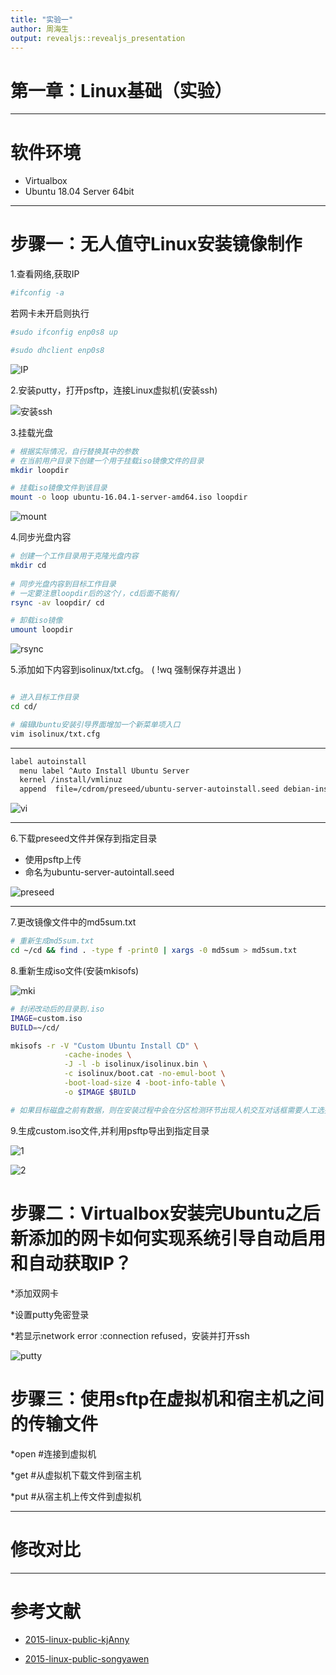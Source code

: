 ```yaml
---
title: "实验一"
author: 周海生
output: revealjs::revealjs_presentation
---
```


# 第一章：Linux基础（实验）

---

# 软件环境

* Virtualbox
* Ubuntu 18.04 Server 64bit

---



# 步骤一：无人值守Linux安装镜像制作


1.查看网络,获取IP
```bash
#ifconfig -a
```
若网卡未开启则执行
```bash
#sudo ifconfig enp0s8 up

#sudo dhclient enp0s8
```

![IP](png/ip.png)

2.安装putty，打开psftp，连接Linux虚拟机(安装ssh)

![安装ssh](png/ssh安装.png)

3.挂载光盘

```bash
# 根据实际情况，自行替换其中的参数
# 在当前用户目录下创建一个用于挂载iso镜像文件的目录
mkdir loopdir

# 挂载iso镜像文件到该目录
mount -o loop ubuntu-16.04.1-server-amd64.iso loopdir
```
![mount](png/mount.png)

4.同步光盘内容

```bash
# 创建一个工作目录用于克隆光盘内容
mkdir cd
 
# 同步光盘内容到目标工作目录
# 一定要注意loopdir后的这个/，cd后面不能有/
rsync -av loopdir/ cd

# 卸载iso镜像
umount loopdir

```

![rsync](png/rsync.png)

5.添加如下内容到isolinux/txt.cfg。 ( !wq 强制保存并退出 )

```bash

# 进入目标工作目录
cd cd/

# 编辑Ubuntu安装引导界面增加一个新菜单项入口
vim isolinux/txt.cfg
```
---


```bash
label autoinstall
  menu label ^Auto Install Ubuntu Server
  kernel /install/vmlinuz
  append  file=/cdrom/preseed/ubuntu-server-autoinstall.seed debian-installer/locale=en_US console-setup/layoutcode=us keyboard-configuration/layoutcode=us console-setup/ask_detect=false localechooser/translation/warn-light=true localechooser/translation/warn-severe=true initrd=/install/initrd.gz root=/dev/ram rw quiet
```

![vi](png/强制下载退出.png)

---

6.下载preseed文件并保存到指定目录

* 使用psftp上传
* 命名为ubuntu-server-autointall.seed

![preseed](png/复制到指定目录.png)

---

7.更改镜像文件中的md5sum.txt
```bash
# 重新生成md5sum.txt
cd ~/cd && find . -type f -print0 | xargs -0 md5sum > md5sum.txt

```

8.重新生成iso文件(安装mkisofs)

![mki](png/先安装mkisofs.png)

```bash
# 封闭改动后的目录到.iso
IMAGE=custom.iso
BUILD=~/cd/

mkisofs -r -V "Custom Ubuntu Install CD" \
            -cache-inodes \
            -J -l -b isolinux/isolinux.bin \
            -c isolinux/boot.cat -no-emul-boot \
            -boot-load-size 4 -boot-info-table \
            -o $IMAGE $BUILD

# 如果目标磁盘之前有数据，则在安装过程中会在分区检测环节出现人机交互对话框需要人工选择
```
9.生成custom.iso文件,并利用psftp导出到指定目录

![1](png/复制custom.png)

![2](png/下载到本地.png)

# 步骤二：Virtualbox安装完Ubuntu之后新添加的网卡如何实现系统引导自动启用和自动获取IP？

*添加双网卡

*设置putty免密登录

*若显示network error :connection refused，安装并打开ssh

![putty](png/免密.png)

# 步骤三：使用sftp在虚拟机和宿主机之间的传输文件

*open <ipaddress>     #连接到虚拟机

*get <filename>       #从虚拟机下载文件到宿主机

*put <filename>       #从宿主机上传文件到虚拟机

---
# 修改对比

---

# 参考文献


* [2015-linux-public-kjAnny](https://github.com/CUCCS/2015-linux-public-kjAnny/tree/master/%E5%AE%9E%E9%AA%8C1%EF%BC%9A%E6%97%A0%E4%BA%BA%E5%80%BC%E5%AE%88%E5%AE%89%E8%A3%85iso%E5%B9%B6%E5%9C%A8Virtualbox%E4%B8%AD%E5%AE%8C%E6%88%90%E8%87%AA%E5%8A%A8%E5%8C%96%E5%AE%89%E8%A3%85)
  
* [2015-linux-public-songyawen](https://github.com/CUCCS/2015-linux-public-songyawen/tree/master/exp1)
